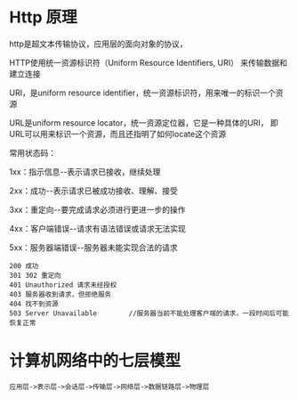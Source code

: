 # Http 原理
http是超文本传输协议，应用层的面向对象的协议， 

HTTP使用统一资源标识符（Uniform Resource Identifiers, URI）
来传输数据和建立连接

URI，是uniform resource identifier，统一资源标识符，用来唯一的标识一个资源


URL是uniform resource locator，统一资源定位器，它是一种具体的URI，
即URL可以用来标识一个资源，而且还指明了如何locate这个资源

常用状态码：

1xx：指示信息--表示请求已接收，继续处理

2xx：成功--表示请求已被成功接收、理解、接受

3xx：重定向--要完成请求必须进行更进一步的操作

4xx：客户端错误--请求有语法错误或请求无法实现

5xx：服务器端错误--服务器未能实现合法的请求

    200 成功
    301 302 重定向
    401 Unauthorized 请求未经授权
    403 服务器收到请求，但拒绝服务
    404 找不到资源
    503 Server Unavailable        //服务器当前不能处理客户端的请求，一段时间后可能恢复正常
    
# 计算机网络中的七层模型

    应用层->表示层->会话层->传输层->网络层->数据链路层->物理层
